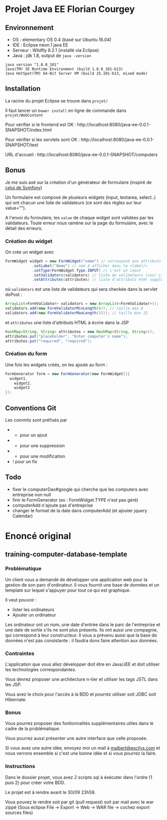 # Projet Java EE Florian Courgey
## Environnement
- OS : elementary OS 0.4 (basé sur Ubuntu 16.04)
- IDE : Eclipse neon.1 java EE
- Serveur : Wildfly 8.2.1 (installé via Eclipse)
- Java : jdk 1.8, output de `java -version`
```
java version "1.8.0_101"
Java(TM) SE Runtime Environment (build 1.8.0_101-b13)
Java HotSpot(TM) 64-Bit Server VM (build 25.101-b13, mixed mode)
```
## Installation
La racine du projet Eclipse se trouve dans `projet/`

Il faut lancer un `bower install` en ligne de commande dans `projet/WebContent`

Pour vérifier si le frontend est OK : http://localhost:8080/java-ee-0.0.1-SNAPSHOT/index.html

Pour vérifier si les servlets sont OK : http://localhost:8080/java-ee-0.0.1-SNAPSHOT/test

URL d'accueil : http://localhost:8080/java-ee-0.0.1-SNAPSHOT/computers
## Bonus
Je me suis axé sur la création d'un générateur de formulaire (inspiré de [celui de Symfony](http://symfony.com/doc/current/forms.html))

Un formulaire est composé de plusieurs widgets (input, textarea, select..) qui ont chacun une liste de validateurs (ce sont des règles sur leur value="").

A l'envoi du formulaire, les `value` de chaque widget sont validées par les validateurs. Toute erreur nous ramène sur la page du formulaire, avec le détail des erreurs.

### Création du widget
On crée un widget avec 
```java
FormWidget widget = new FormWidget("name") // correspond aux attributs id="" et name=""
			.setLabel("Name") // nom à afficher dans le <label/>
			.setType(FormWidget.Type.INPUT) // c'est un input
			.setValidators(validators) // liste de validateurs (voir ci-dessous)
			.setAttributes(attributes) // liste d'attributs html supplémentaires (voir ci-dessous)
```

où `validators` est une liste de validateurs qui sera checkée dans la servlet doPost :
```java
ArrayList<FormValidator> validators = new ArrayList<FormValidator>();
validators.add(new FormValidatorMinLength(6)); // taille max 6
validators.add(new FormValidatorMaxLength(15)); // taille max 15
```

et `attributes` une liste d'attributs HTML à écrire dans la JSP
```java
HashMap<String, String> attributes = new HashMap<String, String>();
attributes.put("placeholder", "Enter computer's name");
attributes.put("required", "required");
```

### Création du form
Une fois les widgets créés, on les ajoute au form :

```java
FormGenerator form = new FormGenerator(new FormWidget[]{
  widget1,
	widget2,
	widget3
});
```

## Conventions Git
Les commits sont préfixés par
* + pour un ajout
* - pour une suppression
* * pour une modification
* ! pour un fix

## Todo
* fixer le computerDao#google qui cherche que les computers avec entreprise non null
* finir le FormGenerator (ex : FormWidget.TYPE n'est pas géré)
* computerAdd n'ajoute pas d'entreprise
* changer le format de la date dans computerAdd (et ajouter jquery Calendar)

# Enoncé original

## training-computer-database-template


### Problématique
Un client vous a demandé de développer une application web pour la gestion de son parc d'ordinateur. Il vous fournit une base de données et un template sur lequel s'appuyer pour tout ce qui est graphique.

Il veut pouvoir :
* lister les ordinateurs
* Ajouter un ordinateur

Les ordinateur ont un nom, une date d'entrée dans le parc de l'entreprise et une date de sortie s'ils ne sont plus présents. Ils ont aussi une compagnie, qui correspond à leur constructeur. Il vous a prévenu aussi que la base de données n'est pas consistante : il faudra dons faire attention aux données.

### Contraintes
L'application que vous allez développer doit être en Java/JEE et doit utiliser les technologies correspondantes.

Vous devrez proposer une architecture n-tier et utiliser les tags JSTL dans les JSP.

Vous avez le choix pour l'accès à la BDD et pourrez utiliser soit JDBC soit Hibernate.

### Bonus
Vous pourrez proposer des fontionnalités supplémentaires utiles dans le cadre de la problématique.

Vous pourrez aussi présenter une autre interface que celle proposée.

Si vous avez une autre idée, envoyez moi un mail à malbert@excilys.com et nous verrons ensemble si c'est une bonne idée et si vous pourrez la faire.

### Instructions
Dans le dossier projet, vous avez 2 scripts sql à éxécuter dans l'ordre (1 puis 2) pour créer votre BDD.

Le projet est à rendre avant le 30/09 23h59.

Vous pouvez le rendre soit par git (pull request) soit par mail avec le war zippé (Sous eclipse File -> Export -> Web -> WAR file -> cochez export sources files)
